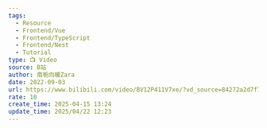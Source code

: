 ```yaml
---
tags:
  - Resource
  - Frontend/Vue
  - Frontend/TypeScript
  - Frontend/Nest
  - Tutorial
type: 📺 Video
source: B站
author: 南栀向暖Zara
date: 2022-09-03
url: https://www.bilibili.com/video/BV12P411V7xe/?vd_source=84272a2d7f72158b38778819be5bc6ad
rate: 10
create_time: 2025-04-15 13:24
update_time: 2025/04/22 12:23
---
```

